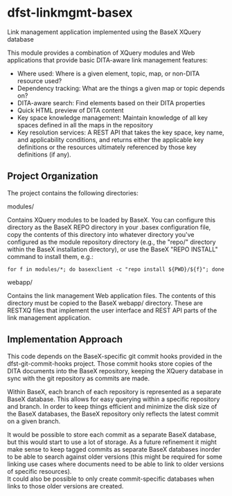 # dfst-linkmgmt-basex
Link management application implemented using the BaseX XQuery database

This module provides a combination of XQuery modules and Web applications
that provide basic DITA-aware link management features:

* Where used: Where is a given element, topic, map, or non-DITA resource used?
* Dependency tracking: What are the things a given map or topic depends on?
* DITA-aware search: Find elements based on their DITA properties
* Quick HTML preview of DITA content
* Key space knowledge management: Maintain knowledge of all key spaces defined in all the maps in the repository
* Key resolution services: A REST API that takes the key space, key name, and applicability conditions, and returns either the applicable key definitions or the resources ultimately referenced by those key definitions (if any).

## Project Organization

The project contains the following directories:

modules/

  Contains XQuery modules to be loaded by BaseX. You can configure this directory as the BaseX REPO directory in
  your .basex configuration file, copy the contents of this directory into whatever directory you've configured
  as the module repository directory (e.g., the "repo/" directory within the BaseX installation directory), or
  use the BaseX "REPO INSTALL" command to install them, e.g.:
  
  ~~~~
  for f in modules/*; do basexclient -c "repo install ${PWD}/${f}"; done
  ~~~~ 
  
webapp/

  Contains the link management Web application files. The contents of this directory must be copied to the
  BaseX webapp/ directory. These are RESTXQ files that implement the user interface and REST API parts
  of the link management application.

## Implementation Approach

This code depends on the BaseX-specific git commit hooks provided in the dfst-git-commit-hooks project. Those 
commit hooks store copies of the DITA documents into the BaseX repository, keeping the XQuery database in sync with 
the git repository as commits are made.

Within BaseX, each branch of each repository is represented as a separate BaseX database. This allows for
easy querying within a specific repository and branch. In order to keep things efficient and
minimize the disk size of the BaseX databases, the BaseX repository only 
reflects the latest commit on a given branch. 

It would be possible to store each commit as a separate BaseX database,
but this would start to use a lot of storage. As a future refinement it might make sense to keep tagged
commits as separate BaseX databases inorder to be able to search against older versions (this might be required
for some linking use cases where documents need to be able to link to older versions of specific resources).   
It could also be possible to only create commit-specific databases when links to those older versions are
created.


